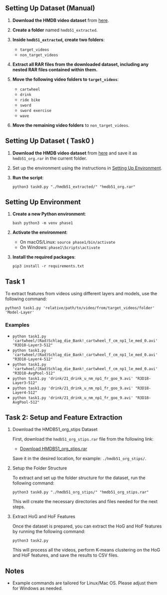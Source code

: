 
## Setting Up Dataset (Manual)

1. **Download the HMDB video dataset** from [here](https://serre-lab.clps.brown.edu/resource/hmdb-a-large-human-motion-database/#Downloads).

2. **Create a folder** named `hmdb51_extracted`.

3. **Inside `hmdb51_extracted`, create two folders**:
   - `target_videos`
   - `non_target_videos`

4. **Extract all RAR files from the downloaded dataset, including any nested RAR files contained within them.**

5. **Move the following video folders to `target_videos`**:
   - `cartwheel`
   - `drink`
   - `ride bike`
   - `sword`
   - `sword exercise`
   - `wave`

6. **Move the remaining video folders** to `non_target_videos`.

## Setting Up Dataset ( Task0 )

1. **Download the HMDB video dataset** from [here](https://serre-lab.clps.brown.edu/resource/hmdb-a-large-human-motion-database/#Downloads) and save it as `hmdb51_org.rar` in the current folder.

2. Set up the environment using the instructions in [Setting Up Environment](#setting-up-environment).

3. **Run the script**:

   ```python3 task0.py "./hmdb51_extracted/" "hmdb51_org.rar"```

## Setting Up Environment<a name="setting-up-environment"></a>

1. **Create a new Python environment**:

   ```bash python3 -m venv phase1```
2. **Activate the environment**:
    - On macOS/Linux:
        ```source phase1/bin/activate```
    - On Windows:
        ```phase1\Scripts\activate```

3. **Install the required packages**:

    ```pip3 install -r requirements.txt```


## Task 1

To extract features from videos using different layers and models, use the following command:

 ```python3 task1.py 'relative/path/to/video/from/target_videos/folder' 'Model-Layer' ```

### Examples

- `python task1.py 'cartwheel/(Rad)Schlag_die_Bank!_cartwheel_f_cm_np1_le_med_0.avi' "R3D18-Layer3-512"`
- `python task1.py 'cartwheel/(Rad)Schlag_die_Bank!_cartwheel_f_cm_np1_le_med_0.avi' "R3D18-Layer4-512"`
- `python task1.py 'cartwheel/(Rad)Schlag_die_Bank!_cartwheel_f_cm_np1_le_med_0.avi' "R3D18-AvgPool-512"`
- `python task1.py 'drink/21_drink_u_nm_np1_fr_goo_9.avi' "R3D18-Layer3-512"`
- `python task1.py 'drink/21_drink_u_nm_np1_fr_goo_9.avi' "R3D18-Layer4-512"`
- `python task1.py 'drink/21_drink_u_nm_np1_fr_goo_9.avi' "R3D18-AvgPool-512"`

## Task 2: Setup and Feature Extraction

1. Download the HMDB51_org_stips Dataset

   First, download the `hmdb51_org_stips.rar` file from the following link:

   - [Download HMDB51_org_stips.rar](http://serre-lab.clps.brown.edu/wp-content/uploads/2013/10/hmdb51_org_stips.rar)

   Save it in the desired location, for example: `./hmdb51_org_stips/`.
   

2. Setup the Folder Structure

   To extract and set up the folder structure for the dataset, run the following command:

   ```python3 task0.py "./hmdb51_org_stips/" "hmdb51_org_stips.rar"```

   This will create the necessary directories and files needed for the next steps.

3. Extract HoG and HoF Features

   Once the dataset is prepared, you can extract the HoG and HoF features by running the following command:

   ```python3 task2.py```

   This will process all the videos, perform K-means clustering on the HoG and HoF features, and save the results to CSV files.

## Notes
* Example commands are tailored for Linux/Mac OS. Please adjust them for Windows as needed.
